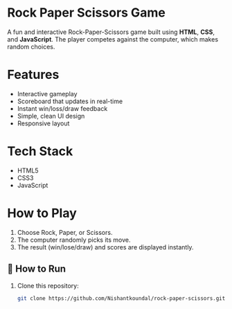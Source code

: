 # Rock Paper Scissors Game

A fun and interactive Rock-Paper-Scissors game built using **HTML**, **CSS**, and **JavaScript**. 
The player competes against the computer, which makes random choices.

# Features

- Interactive gameplay
- Scoreboard that updates in real-time
- Instant win/loss/draw feedback
- Simple, clean UI design
- Responsive layout

# Tech Stack
- HTML5
- CSS3
- JavaScript

# How to Play

1. Choose Rock, Paper, or Scissors.
2. The computer randomly picks its move.
3. The result (win/lose/draw) and scores are displayed instantly.

## 📁 How to Run

1. Clone this repository:
   ```bash
   git clone https://github.com/Nishantkoundal/rock-paper-scissors.git
